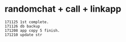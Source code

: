 # randomchat + call + linkapp
```
171125 1st complete.
171126 db backup
171208 app copy 5 finish.
171210 update str
```